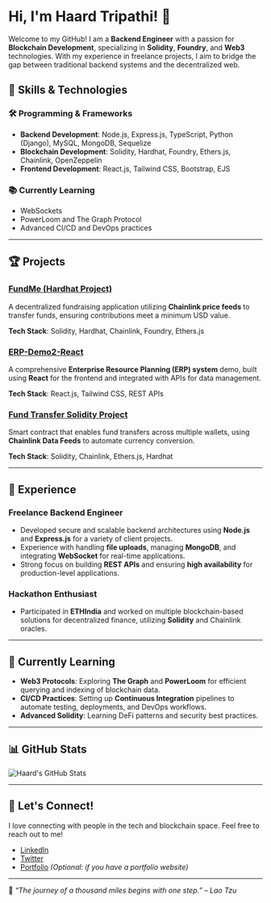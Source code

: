 # Hi, I'm Haard Tripathi! 👋

Welcome to my GitHub! I am a **Backend Engineer** with a passion for **Blockchain Development**, specializing in **Solidity**, **Foundry**, and **Web3** technologies. With my experience in freelance projects, I aim to bridge the gap between traditional backend systems and the decentralized web.

## 🚀 Skills & Technologies

### 🛠️ Programming & Frameworks
- **Backend Development**: Node.js, Express.js, TypeScript, Python (Django), MySQL, MongoDB, Sequelize
- **Blockchain Development**: Solidity, Hardhat, Foundry, Ethers.js, Chainlink, OpenZeppelin
- **Frontend Development**: React.js, Tailwind CSS, Bootstrap, EJS

### 📚 Currently Learning
- WebSockets
- PowerLoom and The Graph Protocol
- Advanced CI/CD and DevOps practices

---

## 🏆 Projects

### [FundMe (Hardhat Project)](https://github.com/Haardtripathi/hardhat-fund-me-ts)
A decentralized fundraising application utilizing **Chainlink price feeds** to transfer funds, ensuring contributions meet a minimum USD value.

**Tech Stack**: Solidity, Hardhat, Chainlink, Foundry, Ethers.js

### [ERP-Demo2-React](https://github.com/Haardtripathi/ERP-Demo2-React)
A comprehensive **Enterprise Resource Planning (ERP) system** demo, built using **React** for the frontend and integrated with APIs for data management.

**Tech Stack**: React.js, Tailwind CSS, REST APIs

### [Fund Transfer Solidity Project](https://github.com/Haardtripathi/fund-transfer-solidity)
Smart contract that enables fund transfers across multiple wallets, using **Chainlink Data Feeds** to automate currency conversion.

**Tech Stack**: Solidity, Chainlink, Ethers.js, Hardhat

---

## 💼 Experience

### Freelance Backend Engineer
- Developed secure and scalable backend architectures using **Node.js** and **Express.js** for a variety of client projects.
- Experience with handling **file uploads**, managing **MongoDB**, and integrating **WebSocket** for real-time applications.
- Strong focus on building **REST APIs** and ensuring **high availability** for production-level applications.

### Hackathon Enthusiast
- Participated in **ETHIndia** and worked on multiple blockchain-based solutions for decentralized finance, utilizing **Solidity** and Chainlink oracles.

---

## 🧠 Currently Learning
- **Web3 Protocols**: Exploring **The Graph** and **PowerLoom** for efficient querying and indexing of blockchain data.
- **CI/CD Practices**: Setting up **Continuous Integration** pipelines to automate testing, deployments, and DevOps workflows.
- **Advanced Solidity**: Learning DeFi patterns and security best practices.

---

## 📊 GitHub Stats

![Haard's GitHub Stats](https://github-readme-stats.vercel.app/api?username=Haardtripathi&show_icons=true&theme=radical)

---

## 💬 Let's Connect!

I love connecting with people in the tech and blockchain space. Feel free to reach out to me!

- [LinkedIn](https://www.linkedin.com/in/haardtripathi)
- [Twitter](https://twitter.com/HaardTripathi)
- [Portfolio](https://haardtripathi.dev) _(Optional: if you have a portfolio website)_

---

🌟 _“The journey of a thousand miles begins with one step.” – Lao Tzu_
